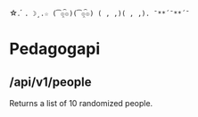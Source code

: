 ☆.´ `. ☽¸.☆
(͡๏̯͡๏)(͡๏̯͡๏)
( , ,)( , ,).
¯**´¯**´¯`

# Pedagogapi

## /api/v1/people
Returns a list of 10 randomized people.

